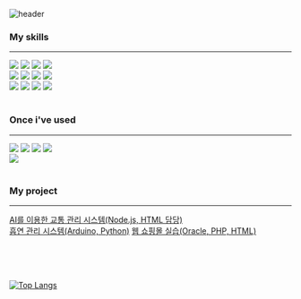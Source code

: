 ![header](https://capsule-render.vercel.app/api?type=venom&color=auto&height=300&section=header&text=00Hwang's%20GIT&fontSize=90)

<h3> My skills </h3><hr>
<div>
  <img src="https://img.shields.io/badge/C++-00599C?style=flat-square&logo=cplusplus&logoColor=white">
  <img src="https://img.shields.io/badge/JavaScript-F7DF1E?style=flat-square&logo=javascript&logoColor=black">
  <img src="https://img.shields.io/badge/Mysql-4479A1?style=flat-square&logo=mysql&logoColor=white">
  <img src="https://img.shields.io/badge/Oracle-F80000?style=flat-square&logo=oracle&logoColor=white">
  <br>
  <img src="https://img.shields.io/badge/HTML-E34F26?style=flat-square&logo=html5&logoColor=white">
  <img src="https://img.shields.io/badge/CSS-1572B6?style=flat-square&logo=css3&logoColor=white">
  <img src="https://img.shields.io/badge/PHP-777BB4?style=flat-square&logo=php&logoColor=white">
  <img src="https://img.shields.io/badge/Eclipse-2C2255?style=flat-square&logo=eclipseide&logoColor=white">
  <br>
  <img src="https://img.shields.io/badge/NotePad++-90E59A?style=flat-square&logo=notepadplusplus&logoColor=white">
  <img src="https://img.shields.io/badge/FileZilla-BF0000?style=flat-square&logo=filezilla&logoColor=white">
  <img src="https://img.shields.io/badge/GitHub-181717?style=flat-square&logo=github&logoColor=white">
  <img src="https://img.shields.io/badge/Notion-000000?style=flat-square&logo=notion&logoColor=white">
  <br>
</div><br>
<div>
  <h3> Once i've used </h3><hr>
  <img src="https://img.shields.io/badge/AWS-232F3E?style=flat-square&logo=amazonwebservices&logoColor=white">
  <img src="https://img.shields.io/badge/AmazonRDS-527FFF?style=flat-square&logo=amazonrds&logoColor=white">
  <img src="https://img.shields.io/badge/Node.js-5FA04E?style=flat-square&logo=nodedotjs&logoColor=white">
  <img src="https://img.shields.io/badge/AndroidStudio-3DDC84?style=flat-square&logo=androidstudio&logoColor=black">
  <br>
  <img src="https://img.shields.io/badge/Spring-Boot-6DB33F?style=flat-square&logo=spring-boot&logoColor=white">
</div><br>
<div>
  <h3> My project </h3><hr>
  <a href="https://github.com/Wjfjs/Capstone/tree/test/HTML">AI를 이용한 교통 관리 시스템(Node.js, HTML 담당)</a><br>
  <a href="https://github.com/00Hwang/smoking_management_system.git">흡연 관리 시스템(Arduino, Python)</a>
  <a href="https://github.com/00Hwang/Database_Practice/tree/main/DB-PHP%20%EC%82%B0%EC%B6%9C%EB%AC%BC">웹 쇼핑몰 실습(Oracle, PHP, HTML)</a>
</div><br>

<br><br>

[![Top Langs](https://github-readme-stats.vercel.app/api/top-langs/?username=00Hwang)](https://github.com/00Hwang/github-readme-stats)
